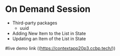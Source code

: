 # On Demand Session

- Third-party packages
  - uuid
- Adding New Item to the List in State
- Updating an Item of the List in State


#live demo link ((https://contextapp20p3.ccbp.tech/))
